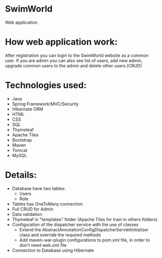 # SwimWorld
Web application

# How web application work:
After registration you can login to the SwimWorld website as a common user.
If you are admin you can also see list of users, add new admin, upgrade common users to the admin and delete other users.(CRUD)

# Technologies used:
- Java
- Spring Framework/MVC/Security 
- Hibernate ORM 
- HTML
- CSS 
- SQL
- Thymeleaf 
- Apache Tiles 
- Bootstrap  
- Maven
- Tomcat
- MySQL

# Details:
- Database have two tables:
   - Users
   - Role
- Tables has OneToMany connection
- Full CRUD for Admin
- Data validation
- Thymeleaf in "templates" folder (Apache Tiles for train in others folders)
- Configuration of the dispatcher service with the use of classes 
   - Extend the AbstractAnnotationConfigDispatcherServletInitializer class and override the required methods
   - Add maven-war-plugin configurations to pom.xml file, in order to don't need web.xml file
- Connection to Database using Hibernate
